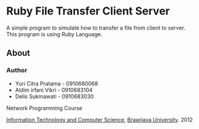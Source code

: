 # Ruby File Transfer Client Server

A simple program to simulate how to transfer a file from client to server. This program is using Ruby Language.

## About

### Author

* Yuri Citra Pratama - 0910680068
* Aldim irfani Vikri - 0910683104
* Delis Sukmawati - 0910683030

Network Programming Course

[Information Technology and Computer Science](http://ptiik.ub.ac.id), [Brawijaya University](http://ub.ac.id). 2012